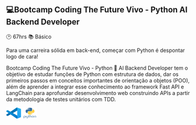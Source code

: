 ## 💻Bootcamp Coding The Future Vivo - Python AI Backend Developer

:clock2: 67hrs
:books: Básico

Para uma carreira sólida em back-end, começar com Python é despontar logo de cara!

Bootcamp Coding The Future Vivo - Python :snake: AI Backend Developer tem o objetivo de estudar funções de Python com estrutura de dados, dar os primeiros passos em conceitos importantes de orientação a objetos (POO), além de aprender a integrar esse conhecimento ao framework Fast API e LangChain para aprofundar desenvolvimento web construindo APIs a partir da metodologia de testes unitários com TDD.


<div>
  <img align="center" alt="vscode" height="30" width="40" src="https://raw.githubusercontent.com/devicons/devicon/master/icons/vscode/vscode-original.svg">
  <img align="center" alt="python" height="30" width="40" src="https://raw.githubusercontent.com/devicons/devicon/master/icons/python/python-original-wordmark.svg">
</div>
